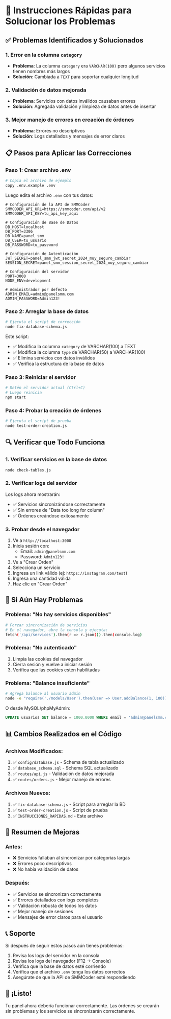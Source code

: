# 🚀 Instrucciones Rápidas para Solucionar los Problemas

## ✅ Problemas Identificados y Solucionados

### 1. **Error en la columna `category`**
- **Problema**: La columna `category` era `VARCHAR(100)` pero algunos servicios tienen nombres más largos
- **Solución**: Cambiada a `TEXT` para soportar cualquier longitud

### 2. **Validación de datos mejorada**
- **Problema**: Servicios con datos inválidos causaban errores
- **Solución**: Agregada validación y limpieza de datos antes de insertar

### 3. **Mejor manejo de errores en creación de órdenes**
- **Problema**: Errores no descriptivos
- **Solución**: Logs detallados y mensajes de error claros

## 📋 Pasos para Aplicar las Correcciones

### Paso 1: Crear archivo .env
```bash
# Copia el archivo de ejemplo
copy .env.example .env
```

Luego edita el archivo `.env` con tus datos:
```env
# Configuración de la API de SMMCoder
SMMCODER_API_URL=https://smmcoder.com/api/v2
SMMCODER_API_KEY=tu_api_key_aqui

# Configuración de Base de Datos
DB_HOST=localhost
DB_PORT=3306
DB_NAME=panel_smm
DB_USER=tu_usuario
DB_PASSWORD=tu_password

# Configuración de Autenticación
JWT_SECRET=panel_smm_jwt_secret_2024_muy_seguro_cambiar
SESSION_SECRET=panel_smm_session_secret_2024_muy_seguro_cambiar

# Configuración del servidor
PORT=3000
NODE_ENV=development

# Administrador por defecto
ADMIN_EMAIL=admin@panelsmm.com
ADMIN_PASSWORD=Admin123!
```

### Paso 2: Arreglar la base de datos
```bash
# Ejecuta el script de corrección
node fix-database-schema.js
```

Este script:
- ✅ Modifica la columna `category` de VARCHAR(100) a TEXT
- ✅ Modifica la columna `type` de VARCHAR(50) a VARCHAR(100)
- ✅ Elimina servicios con datos inválidos
- ✅ Verifica la estructura de la base de datos

### Paso 3: Reiniciar el servidor
```bash
# Detén el servidor actual (Ctrl+C)
# Luego reinicia
npm start
```

### Paso 4: Probar la creación de órdenes
```bash
# Ejecuta el script de prueba
node test-order-creation.js
```

## 🔍 Verificar que Todo Funciona

### 1. Verificar servicios en la base de datos
```bash
node check-tables.js
```

### 2. Verificar logs del servidor
Los logs ahora mostrarán:
- ✅ Servicios sincronizándose correctamente
- ✅ Sin errores de "Data too long for column"
- ✅ Órdenes creándose exitosamente

### 3. Probar desde el navegador
1. Ve a `http://localhost:3000`
2. Inicia sesión con:
   - Email: `admin@panelsmm.com`
   - Password: `Admin123!`
3. Ve a "Crear Orden"
4. Selecciona un servicio
5. Ingresa un link válido (ej: `https://instagram.com/test`)
6. Ingresa una cantidad válida
7. Haz clic en "Crear Orden"

## 🐛 Si Aún Hay Problemas

### Problema: "No hay servicios disponibles"
```bash
# Forzar sincronización de servicios
# En el navegador, abre la consola y ejecuta:
fetch('/api/services').then(r => r.json()).then(console.log)
```

### Problema: "No autenticado"
1. Limpia las cookies del navegador
2. Cierra sesión y vuelve a iniciar sesión
3. Verifica que las cookies estén habilitadas

### Problema: "Balance insuficiente"
```bash
# Agrega balance al usuario admin
node -e "require('./models/User').then(User => User.addBalance(1, 100))"
```

O desde MySQL/phpMyAdmin:
```sql
UPDATE usuarios SET balance = 1000.0000 WHERE email = 'admin@panelsmm.com';
```

## 📊 Cambios Realizados en el Código

### Archivos Modificados:
1. ✅ `config/database.js` - Schema de tabla actualizado
2. ✅ `database_schema.sql` - Schema SQL actualizado
3. ✅ `routes/api.js` - Validación de datos mejorada
4. ✅ `routes/orders.js` - Mejor manejo de errores

### Archivos Nuevos:
1. ✅ `fix-database-schema.js` - Script para arreglar la BD
2. ✅ `test-order-creation.js` - Script de prueba
3. ✅ `INSTRUCCIONES_RAPIDAS.md` - Este archivo

## 🎯 Resumen de Mejoras

### Antes:
- ❌ Servicios fallaban al sincronizar por categorías largas
- ❌ Errores poco descriptivos
- ❌ No había validación de datos

### Después:
- ✅ Servicios se sincronizan correctamente
- ✅ Errores detallados con logs completos
- ✅ Validación robusta de todos los datos
- ✅ Mejor manejo de sesiones
- ✅ Mensajes de error claros para el usuario

## 📞 Soporte

Si después de seguir estos pasos aún tienes problemas:

1. Revisa los logs del servidor en la consola
2. Revisa los logs del navegador (F12 → Console)
3. Verifica que la base de datos esté corriendo
4. Verifica que el archivo `.env` tenga los datos correctos
5. Asegúrate de que la API de SMMCoder esté respondiendo

## 🎉 ¡Listo!

Tu panel ahora debería funcionar correctamente. Las órdenes se crearán sin problemas y los servicios se sincronizarán correctamente.
